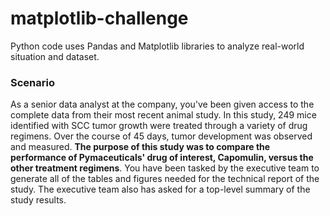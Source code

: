 # matplotlib-challenge
Python code uses Pandas and Matplotlib libraries to analyze real-world situation and dataset.

### Scenario

 As a senior data analyst at the company, you've been given access to the complete data from their most recent animal study. In this study, 249 mice identified with SCC tumor growth were treated through a variety of drug regimens. Over the course of 45 days, tumor development was observed and measured. **The purpose of this study was to compare the performance of Pymaceuticals' drug of interest, Capomulin, versus the other treatment regimens**. You have been tasked by the executive team to generate all of the tables and figures needed for the technical report of the study. The executive team also has asked for a top-level summary of the study results.

